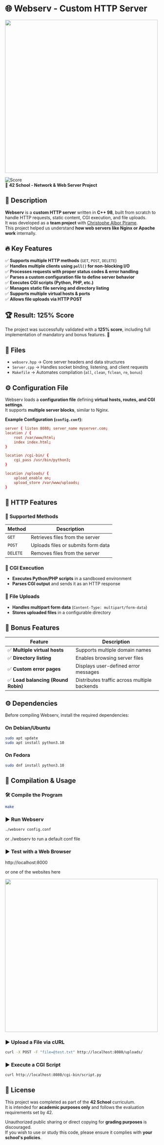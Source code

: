 # 🌐 Webserv - Custom HTTP Server

<img src="https://github.com/user-attachments/assets/6850e6ac-9dd4-4e4e-8f71-b40f5bcc73ee" width="500">

![Score](https://img.shields.io/badge/Score-125%25-brightgreen)  
📌 **42 School - Network & Web Server Project**  

## 📝 Description
**Webserv** is a **custom HTTP server** written in **C++ 98**, built from scratch to handle HTTP requests, static content, CGI execution, and file uploads.  
It was developed as a **team project** with [Christophe Albor Pirame](https://github.com/CronopioSalvaje).  
This project helped us understand **how web servers like Nginx or Apache work** internally.

## 🔥 Key Features
✅ **Supports multiple HTTP methods** (`GET`, `POST`, `DELETE`)  
✅ **Handles multiple clients using `poll()` for non-blocking I/O**  
✅ **Processes requests with proper status codes & error handling**  
✅ **Parses a custom configuration file to define server behavior**  
✅ **Executes CGI scripts (Python, PHP, etc.)**  
✅ **Manages static file serving and directory listing**  
✅ **Supports multiple virtual hosts & ports**  
✅ **Allows file uploads via HTTP POST**  

## 🏆 Result: **125% Score**
The project was successfully validated with a **125% score**, including full implementation of mandatory and bonus features. 🎉

## 📁 Files
- `webserv.hpp` → Core server headers and data structures  
- `Server.cpp` → Handles socket binding, listening, and client requests  
- `Makefile` → Automates compilation (`all`, `clean`, `fclean`, `re`, `bonus`)  

## ⚙️ **Configuration File**
Webserv loads a **configuration file** defining **virtual hosts, routes, and CGI settings**.  
It supports **multiple server blocks**, similar to Nginx.  

**Example Configuration (`config.conf`):**
```conf
server { listen 8080; server_name myserver.com;
location / {
    root /var/www/html;
    index index.html;
}

location /cgi-bin/ {
    cgi_pass /usr/bin/python3;
}

location /uploads/ {
    upload_enable on;
    upload_store /var/www/uploads;
}
```

## 📂 **HTTP Features**
### 🔹 **Supported Methods**
| Method | Description |
|--------|-------------|
| `GET` | Retrieves files from the server |
| `POST` | Uploads files or submits form data |
| `DELETE` | Removes files from the server |

### 🔹 **CGI Execution**
- **Executes Python/PHP scripts** in a sandboxed environment  
- **Parses CGI output** and sends it as an HTTP response  

### 🔹 **File Uploads**
- **Handles multipart form data** (`Content-Type: multipart/form-data`)  
- **Stores uploaded files** in a configurable directory  

## 🎯 **Bonus Features**
| Feature | Description |
|---------|-------------|
| ✅ **Multiple virtual hosts** | Supports multiple domain names |
| ✅ **Directory listing** | Enables browsing server files |
| ✅ **Custom error pages** | Displays user-defined error messages |
| ✅ **Load balancing (Round Robin)** | Distributes traffic across multiple backends |

## ⚙️ **Dependencies**
Before compiling Webserv, install the required dependencies:

### **On Debian/Ubuntu**
```sh
sudo apt update  
sudo apt install python3.10  
```

### **On Fedora**
```sh
sudo dnf install python3.10  
```

## 🚀 Compilation & Usage
### 🛠 **Compile the Program**
```sh
make
``` 

### ▶️ **Run Webserv**
```sh
./webserv config.conf
```

or ./webserv to run a default conf file

### ▶️ **Test with a Web Browser**
http://localhost:8000

or one of the websites here

<img src="https://github.com/user-attachments/assets/de36531f-c3c2-4068-824c-271b51edb428" width="500">

### ▶️ **Upload a File via cURL**
```sh
curl -X POST -F "file=@test.txt" http://localhost:8080/uploads/  
```

### ▶️ **Execute a CGI Script**
```sh
curl http://localhost:8080/cgi-bin/script.py  
```

## 📜 License

This project was completed as part of the **42 School** curriculum.  
It is intended for **academic purposes only** and follows the evaluation requirements set by 42.  

Unauthorized public sharing or direct copying for **grading purposes** is discouraged.  
If you wish to use or study this code, please ensure it complies with **your school's policies**.  

